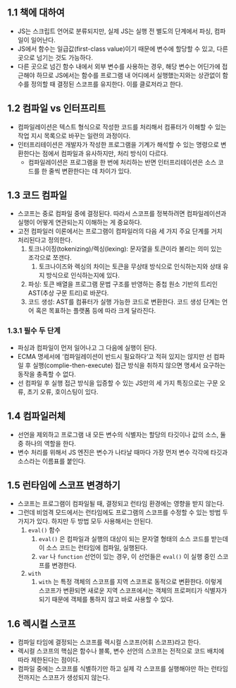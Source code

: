 ## 1.1 책에 대하여

- JS는 스크립트 언어로 분류되지만, 실제 JS는 실행 전 별도의 단계에서 파싱, 컴파일이 일어난다.
- JS에서 함수는 일급값(first-class value)이기 때문에 변수에 할당할 수 있고, 다른 곳으로 넘기는 것도 가능하다.
- 다른 곳으로 넘긴 함수 내에서 외부 변수를 사용하는 경우, 해당 변수는 어딘가에 접근해야 하므로 JS에서는 함수를 프로그램 내 어디에서 실행했는지와는 상관없이 함수를 정의할 때 결정된 스코프를 유지한다. 이를 클로저라고 한다.

## 1.2 컴파일 vs 인터프리트

- 컴파일레이션은 텍스트 형식으로 작성한 코드를 처리해서 컴퓨터가 이해할 수 있는 작업 지시 목록으로 바꾸는 일련의 과정이다.
- 인터프리테이션은 개발자가 작성한 프로그램을 기계가 해석할 수 있는 명령으로 변환한다는 점에서 컴파일과 유사하지만, 처리 방식이 다르다.
    - 컴파일레이션은 프로그램을 한 번에 처리하는 반면 인터프리테이션은 소스 코드를 한 줄씩 변환한다는 데 차이가 있다.

## 1.3 코드 컴파일

- 스코프는 중로 컴파일 중에 결정된다. 따라서 스코프를 정복하려면 컴파일레이션과 실행이 어떻게 연관되는지 이해하는 게 중요하다.
- 고전 컴파일러 이론에서는 프로그램이 컴파일러의 다음 세 가지 주요 단계를 거치 처리된다고 정의한다.
    1. 토크나이징(tokenizing)/렉싱(lexing): 문자열을 토큰이라 불리는 의미 있는 조각으로 쪼갠다.
        1. 토크나이즈와 렉싱의 차이는 토큰을 무상태 방식으로 인식하는지와 상태 유지 방식으로 인식하는지에 있다.
    2. 파싱: 토큰 배열을 프로그램 문법 구조를 반영하는 중첩 원소 기반의 트리인 AST(추상 구문 트리)로 바꾼다.
    3. 코드 생성: AST를 컴퓨터가 실행 가능한 코드로 변환한다. 코드 생성 단계는 언어 혹은 목표하는 플랫폼 등에 따라 크게 달라진다.

### 1.3.1 필수 두 단계

- 파싱과 컴파일이 먼저 일어나고 그 다음에 실행이 된다.
- ECMA 명세서에 ‘컴파일레이션이 반드시 필요하다’고 적혀 있지는 않지만 선 컴파일 후 실행(complie-then-execute) 접근 방식을 취하지 않으면 명세서 요구하는 동작을 충족할 수 없다.
- 선 컴파일 후 실행 접근 방식을 입증할 수 있는 JS만의 세 가지 특징으로는 구문 오류, 초기 오류, 호이스팅이 있다.

## 1.4 컴파일러체

- 선언을 제외하고 프로그램 내 모든 변수의 식별자는 할당의 타깃이나 값의 소스, 둘 중 하나의 역할을 한다.
- 변수 처리를 위해서 JS 엔진은 변수가 나타날 때마다 가장 먼저 변수 각각에 타깃과 소스라는 이름표를 붙인다.

## 1.5 런타임에 스코프 변경하기

- 스코프는 프로그램이 컴파일될 때, 결정되고 런타임 환경에는 영향을 받지 않는다.
- 그런데 비엄격 모드에서는 런타임에도 프로그램의 스코프를 수정할 수 있는 방법 두 가지가 있다. 하지만 두 방법 모두 사용해서는 안된다.
    1. `eval()` 함수
        1. `eval()` 은 컴파일과 실행의 대상이 되는 문자열 형태의 소스 코드를 받는데 이 소스 코드는 런타임에 컴파일, 실행된다.
        2. `var` 나 `function` 선언이 있는 경우, 이 선언들은 `eval()` 이 실행 중인 스코프를 변경한다.
    2. `with` 
        1. `with` 는 특정 객체의 스코프를 지역 스코프로 동적으로 변환한다. 이렇게 스코프가 변환되면 새로운 지역 스코프에서는 객체의 프로퍼티가 식별자가 되기 때문에 객체를 통하지 않고 바로 사용할 수 있다.

## 1.6 렉시컬 스코프

- 컴파일 타임에 결정되는 스코프를 렉시컬 스코프(어휘 스코프)라고 한다.
- 렉시컬 스코프의 핵심은 함수나 블록, 변수 선언의 스코프는 전적으로 코드 배치에 따라 제한된다는 점이다.
- 컴파일 중에는 스코프를 식별하기만 하고 실제 각 스코프를 실행해야만 하는 런타임 전까지는 스코프가 생성되지 않는다.
